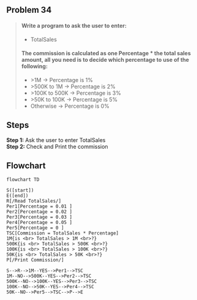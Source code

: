 ## Problem 34

>#### Write a program to ask the user to enter:
> - TotalSales
>#### The commission is calculated as  one Percentage * the total sales amount, all you need is to decide which percentage to use of the following:
> - &#62;1M -> Percentage is 1%
> - &#62;500K to 1M -> Percentage is 2% 
> - &#62;100K to 500K -> Percentage is 3% 
> - &#62;50K to 100K -> Percentage is 5% 
> -  Otherwise -> Percentage is 0% 

## Steps

**Step 1:**	Ask the user to enter TotalSales<br>
**Step 2:**	Check and Print the commission<br>

## Flowchart 

```mermaid
flowchart TD

S([start])
E([end])
R[/Read TotalSales/]
Per1[Percentage = 0.01 ]
Per2[Percentage = 0.02 ]
Per3[Percentage = 0.03 ]
Per4[Percentage = 0.05 ]
Per5[Percentage = 0 ]
TSC[Commission = TotalSales * Percentage]
1M{is <br> TotalSales > 1M <br>?}
500K{is <br> TotalSales > 500K <br>?}
100K{is <br> TotalSales > 100K <br>?}
50K{is <br> TotalSales > 50K <br>?}
P[/Print Commission/]

S-->R-->1M--YES-->Per1-->TSC
1M--NO-->500K--YES-->Per2-->TSC
500K--NO-->100K--YES-->Per3-->TSC
100K--NO-->50K--YES-->Per4-->TSC
50K--NO-->Per5-->TSC-->P-->E
```
